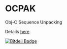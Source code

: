 OCPAK
=====

Obj-C Sequence Unpacking

Details [here](http://www.dbachrach.com/posts/sequence-unpacking-in-objective-c/).


[![Bitdeli Badge](https://d2weczhvl823v0.cloudfront.net/dbachrach/ocpak/trend.png)](https://bitdeli.com/free "Bitdeli Badge")

